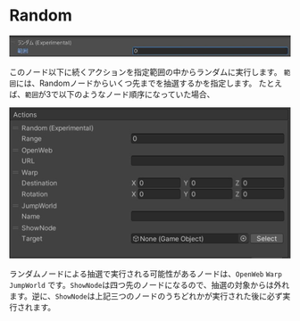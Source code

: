 
# Random

![RandomNode](img/ActionRandomJP.jpg)

このノード以下に続くアクションを指定範囲の中からランダムに実行します。
`範囲`には、Randomノードからいくつ先までを抽選するかを指定します。
たとえば、`範囲`が3で以下のようなノード順序になっていた場合、

![RandomSample](img/RandomSample.jpg)

ランダムノードによる抽選で実行される可能性があるノードは、`OpenWeb` `Warp` `JumpWorld` です。`ShowNode`は四つ先のノードになるので、抽選の対象からは外れます。逆に、`ShowNode`は上記三つのノードのうちどれかが実行された後に必ず実行されます。 